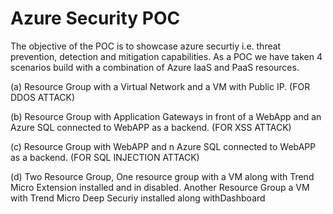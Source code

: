 # Azure Security POC
The objective of the POC is to showcase azure securtiy i.e. threat prevention, detection and mitigation capabilities. 
As a POC we have taken 4 scenarios build with a combination of Azure IaaS and PaaS resources. 

(a) Resource Group with a Virtual Network and a VM with Public IP. (FOR DDOS ATTACK)

(b) Resource Group with Application Gateways in front of a WebApp and an Azure SQL connected to WebAPP as a backend. (FOR XSS ATTACK)

(c) Resource Group with WebAPP and n Azure SQL connected to WebAPP as a backend. (FOR SQL INJECTION ATTACK)

(d) Two Resource Group, One resource group with a VM along with Trend Micro Extension installed and in disabled. Another Resource Group a VM with Trend Micro Deep Securiy installed along withDashboard
